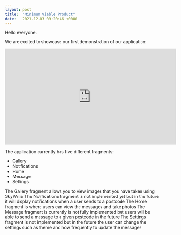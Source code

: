 ```yaml
---
layout: post
title:  "Minimum Viable Product"
date:   2021-12-03 09:20:46 +0000
---
```

Hello everyone.

We are excited to showcase our first demonstration of our application:

<iframe width="560" height="315" src="https://www.youtube.com/embed/lsZOr8O476I" title="YouTube video player" frameborder="0" allow="accelerometer; autoplay; clipboard-write; encrypted-media; gyroscope; picture-in-picture" allowfullscreen></iframe>

The application currently has five different fragments:
- Gallery
- Notifications
- Home
- Message
- Settings

The Gallery fragment allows you to view images that you have taken using SkyWrite
The Notifications fragment is not implemented yet but in the future it will display notifications when a user sends to a postcode
The Home fragment is where users can view the messages and take photos
The Message fragment is currently is not fully implemented but users will be able to send a message to a given postcode in the future
The Settings fragment is not implemented but in the future the user can change the settings such as theme and how frequently to update the messages
